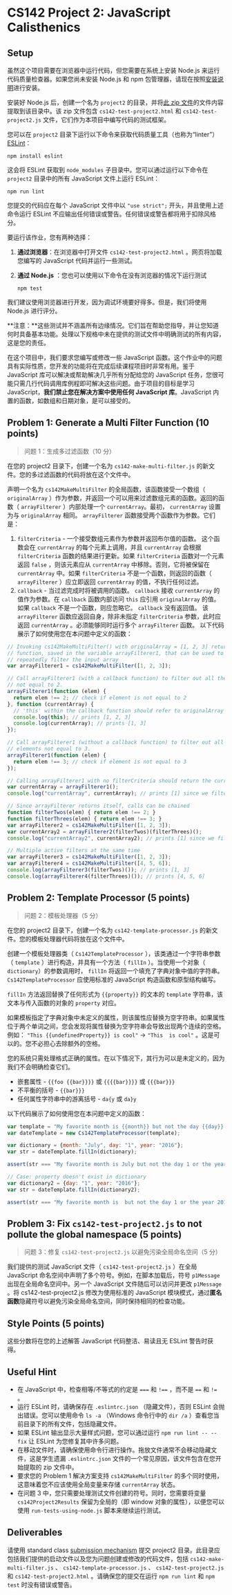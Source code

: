 # CS142 Project 2: JavaScript Calisthenics

## Setup

虽然这个项目需要在浏览器中运行代码，但您需要在系统上安装 Node.js 来运行代码质量检查器。如果您尚未安装 Node.js 和 npm 包管理器，请现在按照[安装说明](https://web.stanford.edu/class/cs142/install.html)进行安装。

安装好 Node.js 后，创建一个名为 `project2` 的目录，并将[此 zip 文件](https://web.stanford.edu/class/cs142/downloads/project2.zip)的文件内容提取到该目录中。该 zip 文件包含 `cs142-test-project2.html` 和 `cs142-test-project2.js` 文件，它们作为本项目中编写代码的测试框架。

您可以在 `project2` 目录下运行以下命令来获取代码质量工具（也称为“linter”）[ESLint](https://eslint.org/)：

```
npm install eslint
```

这会将 ESLint 获取到 `node_modules` 子目录中。您可以通过运行以下命令在 `project2` 目录中的所有 JavaScript 文件上运行 ESLint：

```
npm run lint
```

您提交的代码应在每个 JavaScript 文件中以 `"use strict";` 开头，并且使用上述命令运行 ESLint 不应输出任何错误或警告。任何错误或警告都将用于扣除风格分。

要运行该作业，您有两种选择：

1. **通过浏览器**：在浏览器中打开文件 `cs142-test-project2.html` 。网页将加载您编写的 JavaScript 代码并运行一些测试。

2. **通过 Node.js** ：您也可以使用以下命令在没有浏览器的情况下运行测试
    ```
    npm test
    ```

我们建议使用浏览器进行开发，因为调试环境要好得多。但是，我们将使用 Node.js 进行评分。

**注意：**这些测试并不涵盖所有边缘情况。它们旨在帮助您指导，并让您知道何时具备基本功能。处理以下规格中未在提供的测试文件中明确测试的所有内容，这是您的责任。

在这个项目中，我们要求您编写或修改一些 JavaScript 函数。这个作业中的问题具有实际性质，您开发的功能将在完成后续课程项目时非常有用。鉴于 JavaScript 库可以解决或帮助解决几乎所有分配给您的 JavaScript 任务，您很可能只需几行代码调用库例程即可解决这些问题。由于项目的目标是学习 JavaScript，**我们禁止您在解决方案中使用任何 JavaScript 库**。JavaScript 内置的函数，如数组和日期对象，是可以接受的。

## Problem 1: Generate a Multi Filter Function (10 points)
> 问题 1：生成多过滤函数（10 分）

在您的 project2 目录下，创建一个名为 `cs142-make-multi-filter.js` 的新文件。您的多过滤函数的代码将放在这个文件中。

声明一个名为 `cs142MakeMultiFilter` 的全局函数，该函数接受一个数组（ `originalArray` ）作为参数，并返回一个可以用来过滤数组元素的函数。返回的函数（ `arrayFilterer` ）内部处理一个 `currentArray`。最初， `currentArray` 设置为与 `originalArray` 相同。 `arrayFilterer` 函数接受两个函数作为参数。它们是：

1. `filterCriteria` - 一个接受数组元素作为参数并返回布尔值的函数。
    这个函数会在 `currentArray` 的每个元素上调用，并且 `currentArray` 会根据 `filterCriteria` 函数的结果进行更新。如果 `filterCriteria` 函数对一个元素返回 `false` ，则该元素应从 `currentArray` 中移除。否则，它将被保留在 `currentArray` 中。如果 `filterCriteria` 不是一个函数，则返回的函数（ `arrayFilterer` ）应立即返回 `currentArray` 的值，不执行任何过滤。
2. `callback` - 当过滤完成时将被调用的函数。 `callback` 接收 `currentArray` 的值作为参数。在 `callback` 函数内部访问 `this` 应引用 `originalArray` 的值。如果 `callback` 不是一个函数，则应忽略它。 `callback` 没有返回值。
该 `arrayFilterer` 函数应返回自身，除非未指定 `filterCriteria` 参数，此时应返回 `currentArray` 。必须能够同时运行多个 `arrayFilterer` 函数。
以下代码展示了如何使用您在本问题中定义的函数：

```js
// Invoking cs142MakeMultiFilter() with originalArray = [1, 2, 3] returns a
// function, saved in the variable arrayFilterer1, that can be used to
// repeatedly filter the input array
var arrayFilterer1 = cs142MakeMultiFilter([1, 2, 3]);

// Call arrayFilterer1 (with a callback function) to filter out all the numbers
// not equal to 2.
arrayFilterer1(function (elem) {
  return elem !== 2; // check if element is not equal to 2
}, function (currentArray) {
  // 'this' within the callback function should refer to originalArray which is [1, 2, 3]
  console.log(this); // prints [1, 2, 3]
  console.log(currentArray); // prints [1, 3]
});

// Call arrayFilterer1 (without a callback function) to filter out all the
// elements not equal to 3.
arrayFilterer1(function (elem) {
  return elem !== 3; // check if element is not equal to 3
});

// Calling arrayFilterer1 with no filterCriteria should return the currentArray.
var currentArray = arrayFilterer1();
console.log("currentArray", currentArray); // prints [1] since we filtered out 2 and 3

// Since arrayFilterer returns itself, calls can be chained
function filterTwos(elem) { return elem !== 2; }
function filterThrees(elem) { return elem !== 3; }
var arrayFilterer2 = cs142MakeMultiFilter([1, 2, 3]);
var currentArray2 = arrayFilterer2(filterTwos)(filterThrees)();
console.log("currentArray2", currentArray2); // prints [1] since we filtered out 2 and 3

// Multiple active filters at the same time
var arrayFilterer3 = cs142MakeMultiFilter([1, 2, 3]);
var arrayFilterer4 = cs142MakeMultiFilter([4, 5, 6]);
console.log(arrayFilterer3(filterTwos)()); // prints [1, 3]
console.log(arrayFilterer4(filterThrees)()); // prints [4, 5, 6]
```

## Problem 2: Template Processor (5 points)
> 问题 2：模板处理器（5 分）

在您的 project2 目录下，创建一个名为 `cs142-template-processor.js` 的新文件。您的模板处理器代码将放在这个文件中。

创建一个模板处理器类（ `Cs142TemplateProcessor` ），该类通过一个字符串参数（ `template` ）进行构造，并具有一个方法（ `fillIn` ）。当使用一个对象（ `dictionary`）的参数调用时， `fillIn` 将返回一个填充了字典对象中值的字符串。 `Cs142TemplateProcessor` 应使用标准的 JavaScript 构造函数和原型结构编写。

`fillIn` 方法返回替换了任何形式为 `{{property}}` 的文本的 `template` 字符串，该文本与传入函数的对象的 `property` 对应。

如果模板指定了字典对象中未定义的属性，则该属性应替换为空字符串。如果属性位于两个单词之间，您会发现将属性替换为空字符串会导致出现两个连续的空格。例如： `"This {{undefinedProperty}} is cool"` -> `"This  is cool"` 。这是可以的。您不必担心去除额外的空格。

您的系统只需处理格式正确的属性。在以下情况下，其行为可以是未定义的，因为我们不会明确检查它们。

- 嵌套属性 - `{{foo {{bar}}}}` 或 `{{{{bar}}}}` 或 `{{{bar}}}`
- 不平衡的括号 - `{{bar}}}`
- 任何属性字符串中的游离括号 - `da{y` 或 `da}y`

以下代码展示了如何使用您在本问题中定义的函数：

```js
var template = "My favorite month is {{month}} but not the day {{day}} or the year {{year}}";
var dateTemplate = new Cs142TemplateProcessor(template);

var dictionary = {month: "July", day: "1", year: "2016"};
var str = dateTemplate.fillIn(dictionary);

assert(str === "My favorite month is July but not the day 1 or the year 2016");

// Case: property doesn't exist in dictionary
var dictionary2 = {day: "1", year: "2016"};
var str = dateTemplate.fillIn(dictionary2);

assert(str === "My favorite month is  but not the day 1 or the year 2016");
```

## Problem 3: Fix `cs142-test-project2.js` to not pollute the global namespace (5 points)
> 问题 3：修复 `cs142-test-project2.js` 以避免污染全局命名空间（5 分）

我们提供的测试 JavaScript 文件（ `cs142-test-project2.js` ）在全局 JavaScript 命名空间中声明了多个符号。例如，在脚本加载后，符号 `p1Message` 出现在全局命名空间中。另一个 JavaScript 文件随后可以访问并更改 `p1Message` 。将 cs142-test-project2.js 修改为使用标准的 JavaScript 模块模式，通过**匿名函数**隐藏符号以避免污染全局命名空间，同时保持相同的检查功能。

## Style Points (5 points)

这些分数将在您的上述解答 JavaScript 代码整洁、易读且无 ESLint 警告时获得。

## Useful Hint

- 在 JavaScript 中，检查相等/不等式的约定是 `===` 和 `!==` ，而不是 `==` 和 `!=` 。
- 运行 ESLint 时，请确保存在 `.eslintrc.json` （隐藏文件），否则 ESLint 会抛出错误。您可以使用命令 `ls -a` （Windows 命令行中的 `dir /a` ）查看您当前目录下的所有文件，包括隐藏文件。
- 如果 ESLint 输出显示大量样式问题，您可以通过运行 `npm run lint -- --fix` 让 ESLint 为您修复其中许多问题。
- 在移动文件时，请确保使用命令行进行操作。拖放文件通常不会移动隐藏文件，这是学生遗漏 `.eslintrc.json` 文件的一个常见原因，该文件包含在您开始提取的 zip 文件中。
- 要求您的 Problem 1 解决方案支持 `cs142MakeMultiFilter` 的多个同时使用，这意味着您不应该使用全局变量来存储 `currentArray` 状态。
- 在问题 3 中，您只需要处理测试文件创建的符号。同时，您需要将变量 `cs142Project2Results` 保留为全局的（即 window 对象的属性），以便您可以使用 `run-tests-using-node.js` 脚本来继续运行测试。

## Deliverables

请使用 standard class [submission mechanism](https://web.stanford.edu/class/cs142/submit.html) 提交 project2 目录。此目录应包括我们提供的启动文件以及您为问题创建或修改的代码文件，包括 `cs142-make-multi-filter.js` 、 `cs142-template-processor.js` 、 `cs142-test-project2.js` 和 `cs142-test-project2.html` 。请确保您的提交在运行 `npm run lint` 和 `npm test` 时没有错误或警告。